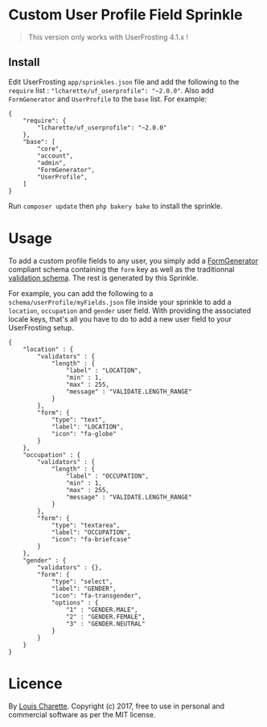 # Custom User Profile Field Sprinkle

> This version only works with UserFrosting 4.1.x !

## Install
Edit UserFrosting `app/sprinkles.json` file and add the following to the `require` list : `"lcharette/uf_userprofile": "~2.0.0"`. Also add `FormGenerator` and `UserProfile` to the `base` list. For example:

```
{
    "require": {
        "lcharette/uf_userprofile": "~2.0.0"
    },
    "base": [
        "core",
        "account",
        "admin",
        "FormGenerator",
        "UserProfile",
    ]
}
```

Run `composer update` then `php bakery bake` to install the sprinkle.

# Usage

To add a custom profile fields to any user, you simply add a [FormGenerator](https://github.com/lcharette/UF_FormGenerator) compliant schema containing the `form` key as well as the traditionnal [validation schema](https://learn.userfrosting.com/routes-and-controllers/client-input/validation). The rest is generated by this Sprinkle.

For example, you can add the following to a `schema/userProfile/myFields.json` file inside your sprinkle to add a `location`, `occupation` and `gender` user field. With providing the associated locale keys, that's all you have to do to add a new user field to your UserFrosting setup.
```
{
    "location" : {
        "validators" : {
            "length" : {
                "label" : "LOCATION",
                "min" : 1,
                "max" : 255,
                "message" : "VALIDATE.LENGTH_RANGE"
            }
        },
        "form": {
            "type": "text",
            "label": "LOCATION",
            "icon": "fa-globe"
        }
    },
    "occupation" : {
        "validators" : {
            "length" : {
                "label" : "OCCUPATION",
                "min" : 1,
                "max" : 255,
                "message" : "VALIDATE.LENGTH_RANGE"
            }
        },
        "form": {
            "type": "textarea",
            "label": "OCCUPATION",
            "icon": "fa-briefcase"
        }
    },
    "gender" : {
        "validators" : {},
        "form": {
            "type": "select",
            "label": "GENDER",
            "icon": "fa-transgender",
            "options" : {
                "1" : "GENDER.MALE",
                "2" : "GENDER.FEMALE",
                "3" : "GENDER.NEUTRAL"
            }
        }
    }
}
```

# Licence
By [Louis Charette](https://github.com/lcharette). Copyright (c) 2017, free to use in personal and commercial software as per the MIT license.
